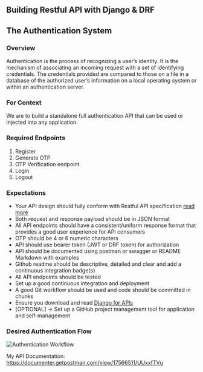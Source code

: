 ## Building Restful API with Django & DRF

## The Authentication System

### Overview

Authentication is the process of recognizing a user’s identity. It is the mechanism of associating an incoming request with a set of identifying credentials. The credentials provided are compared to those on a file in a database of the authorized user’s information on a local operating system or within an authentication server.

### For Context

We are to build a standalone full authentication API that can be used or injected into any application.

### Required Endpoints

1. Register
2. Generate OTP
3. OTP Verification endpoint.
4. Login
5. Logout

### Expectations

- Your API design should fully conform with Restful API specification [read more](https://wiki.onap.org/display/DW/RESTful+API+Design+Specification)
- Both request and response payload should be in JSON format
- All API endpoints should have a consistent/uniform response format that provides a good user experience for API consumers
- OTP should be 4 or 6 numeric characters
- API should use bearer token (JWT or DRF token) for authorization
- API should be documented using postman or swagger or README Markdown with examples
- Github readme should be descriptive, detailed and clear and add a continuous integration badge(s)
- All API endpoints should be tested
- Set up a good continuous integration and deployment
- A good Git workflow should be used and code should be committed in chunks
- Ensure you download and read [Django for APIs](./assets/Django_for_APIs.pdf)
- [OPTIONAL] → Set up a GitHub project management tool for application and self-management

### Desired Authentication Flow

![Authentication Workflow](./assets/auth.png)

My API Documentation: https://documenter.getpostman.com/view/17566511/UUxxfTVu
